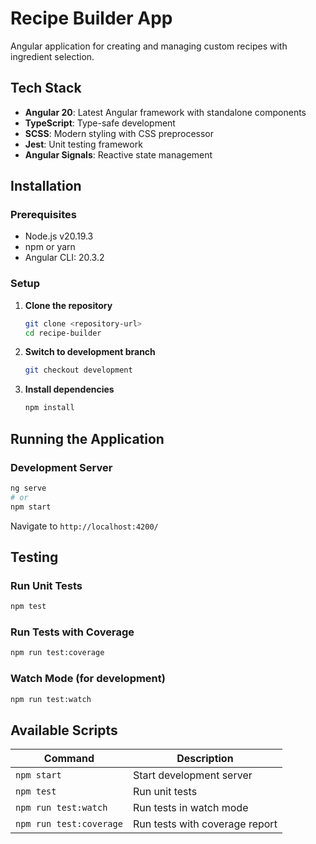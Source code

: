 # Recipe Builder App

Angular application for creating and managing custom recipes with ingredient selection.

## Tech Stack

- **Angular 20**: Latest Angular framework with standalone components
- **TypeScript**: Type-safe development
- **SCSS**: Modern styling with CSS preprocessor
- **Jest**: Unit testing framework
- **Angular Signals**: Reactive state management

## Installation

### Prerequisites
- Node.js v20.19.3
- npm or yarn
- Angular CLI: 20.3.2

### Setup

1. **Clone the repository**
   ```bash
   git clone <repository-url>
   cd recipe-builder
   ```

2. **Switch to development branch**
   ```bash
   git checkout development
   ```

3. **Install dependencies**
   ```bash
   npm install
   ```

## Running the Application

### Development Server
```bash
ng serve
# or
npm start
```
Navigate to `http://localhost:4200/`


## Testing

### Run Unit Tests
```bash
npm test
```

### Run Tests with Coverage
```bash
npm run test:coverage
```

### Watch Mode (for development)
```bash
npm run test:watch
```

## Available Scripts

| Command | Description |
|---------|-------------|
| `npm start` | Start development server |
| `npm test` | Run unit tests |
| `npm run test:watch` | Run tests in watch mode |
| `npm run test:coverage` | Run tests with coverage report |

